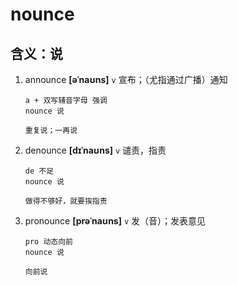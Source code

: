 # nounce

## 含义：说

1. announce **[əˈnaʊns]** `v` 宣布；（尤指通过广播）通知

   ```
   a + 双写辅音字母 强调
   nounce 说

   重复说；一再说
   ```

2. denounce **[dɪˈnaʊns]** `v` 谴责，指责

   ```
   de 不足
   nounce 说

   做得不够好，就要挨指责
   ```

3. pronounce **[prəˈnaʊns]** `v` 发（音）；发表意见

   ```
   pro 动态向前
   nounce 说

   向前说
   ```
